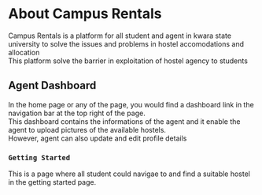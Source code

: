 # About Campus Rentals

Campus Rentals is a platform for all student and agent in kwara state university to solve the issues and problems in hostel accomodations and allocation <br />
This platform solve the barrier in exploitation of hostel agency to students

## Agent Dashboard

In the home page or any of the page, you would find a dashboard link in the navigation bar at the top right of the page.<br />
This dashboard contains the informations of the agent and it enable the agent to upload pictures of the available hostels.<br />
However, agent can also update and edit profile details

### `Getting Started`
 This is a page where all student could navigae to and find a suitable hostel in the getting started page.
